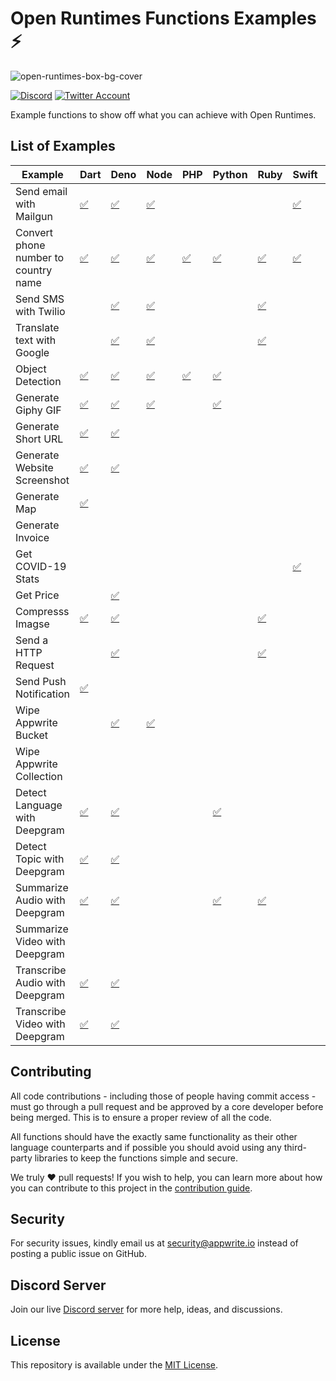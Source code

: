 # Open Runtimes Functions Examples ⚡️

![open-runtimes-box-bg-cover](https://user-images.githubusercontent.com/1297371/151676246-0e18f694-dfd7-4bab-b64b-f590fec76ef1.png)

[![Discord](https://img.shields.io/discord/937092945713172480?label=discord&style=flat-square)](https://discord.gg/fP6W2qEzfQ)
[![Twitter Account](https://img.shields.io/twitter/follow/appwrite?color=00acee&label=twitter&style=flat-square)](https://twitter.com/appwrite)

Example functions to show off what you can achieve with Open Runtimes.

## List of Examples

| Example                              | Dart                                             | Deno                                             | Node                                             | PHP                                             | Python                                             | Ruby                                             | Swift                                             | .NET                                   | Java                                  |
| ------------------------------------ | ------------------------------------------------ | ------------------------------------------------ | ------------------------------------------------ | ----------------------------------------------- | -------------------------------------------------- | ------------------------------------------------ | ------------------------------------------------- | -------------------------------------- | ------------------------------------- |
| Send email with Mailgun              | [✅](/dart/send_email_with_mailgun)              | [✅](/deno/send_email_with_mailgun)              | [✅](/node/send_email_with_mailgun)              |                                                 |                                                    |                                                  | [✅](/swift/send-email-with-mailgun)              |                                        |                                       |
| Convert phone number to country name | [✅](/dart/convert-phone-number-to-country-name) | [✅](/deno/convert-phone-number-to-country-name) | [✅](/node/convert-phone-number-to-country-name) | [✅](/php/convert-phone-number-to-country-name) | [✅](/python/convert-phone-number-to-country-name) | [✅](/ruby/convert-phone-number-to-country-name) | [✅](/swift/convert-phone-number-to-country-name) |                                        |                                       |
| Send SMS with Twilio                 |                                                  | [✅](/deno/send_sms_with_twilio)                 | [✅](/node/send_sms_with_twilio)                 |                                                 |                                                    | [✅](/ruby/send-sms-with-twilio)                 |                                                   |                                        |                                       |
| Translate text with Google           |                                                  | [✅](/deno/translate_text_with_google)           | [✅](/node/translate_text_with_google)           |                                                 |                                                    | [✅](/ruby/translate-text-with-google)           |                                                   |                                        |                                       |
| Object Detection                     | [✅](/dart/object_detection)                     | [✅](/deno/object_detection)                     | [✅](/node/object_detection)                     | [✅](/php/object_detection)                     | [✅](/python/object-detection)                     |                                                  |                                                   |                                        |                                       |
| Generate Giphy GIF                   | [✅](/dart/generate_giphy_gif)                   | [✅](/deno/generate_giphy_gif)                   | [✅](/node/generate_giphy_gif)                   |                                                 | [✅](/python/generate-giphy-gif)                   |                                                  |                                                   |                                        |                                       |
| Generate Short URL                   | [✅](/dart/generate_short_url)                   | [✅](/deno/generate_short_url)                   |                                                  |                                                 |                                                    |                                                  |                                                   | [✅](/dotnet/generateShortUrl)         | [✅](/java/short_url_generator)       |
| Generate Website Screenshot          | [✅](/dart/generate-website-screenshot)          | [✅](/deno/generate_website_screenshot)          |                                                  |                                                 |                                                    |                                                  |                                                   |                                        |                                       |
| Generate Map                         | [✅](/dart/generate_map)                         |                                                  |                                                  |                                                 |                                                    |                                                  |                                                   |                                        |                                       |
| Generate Invoice                     |                                                  |                                                  |                                                  |                                                 |                                                    |                                                  |                                                   |                                        | [✅](/java/generate_invoice)          |
| Get COVID-19 Stats                   |                                                  |                                                  |                                                  |                                                 |                                                    |                                                  | [✅](/swift/get-covid-stats)                      |                                        |                                       |
| Get Price                            |                                                  | [✅](/deno/get_price)                            |                                                  |                                                 |                                                    |                                                  |                                                   |                                        | [✅](/java/get_price)                 |
| Compresss Imagse                     | [✅](/dart/compress_image)                       | [✅](/deno/compress_image)                       |                                                  |                                                 |                                                    | [✅](/ruby/compress-image)                       |                                                   |                                        |                                       |
| Send a HTTP Request                  |                                                  | [✅](/deno/send_http_request)                    |                                                  |                                                 |                                                    | [✅](/ruby/send-http-request)                    |                                                   |                                        |                                       |
| Send Push Notification               | [✅](/dart/send_push_notification)               |                                                  |                                                  |                                                 |                                                    |                                                  |                                                   |                                        |                                       |
| Wipe Appwrite Bucket                 |                                                  | [✅](/deno/wipe_appwrite_bucket)                 | [✅](/node/wipe_appwrite_bucket)                 |                                                 |                                                    |                                                  |                                                   |                                        |                                       |
| Wipe Appwrite Collection             |                                                  |                                                  |                                                  |                                                 |                                                    |                                                  |                                                   | [✅](/dotnet/wipe_appwrite_collection) |                                       |
| Detect Language with Deepgram        | [✅](/dart/deepgram_language_detection)          | [✅](/deno/deepgram-language-detection)          |                                                  |                                                 | [✅](/python/deepgram-language-detection)          |                                                  |                                                   |                                        | [✅](/java/deepgramLanguageDetection) |
| Detect Topic with Deepgram           | [✅](/dart/deepgram_Topic_Detection)             | [✅](/deno/deepgram-topic-detection)             |                                                  |                                                 |                                                    |                                                  |                                                   |                                        |                                       |
| Summarize Audio with Deepgram        | [✅](/dart/deepgram_audio_summary)               | [✅](/deno/deepgram_audio_summary)               |                                                  |                                                 | [✅](/python/deepgram-audio-summary)               | [✅](/ruby/deepgram-audio-summary)               |                                                   |                                        | [✅](/java/deepgram_audio_summary)    |
| Summarize Video with Deepgram        |                                                  |                                                  |                                                  |                                                 |                                                    |                                                  |                                                   |                                        |                                       |
| Transcribe Audio with Deepgram       | [✅](/dart/deepgram_transcribe_audio)            | [✅](/deno/deepgram-transcribe-audio)            |                                                  |                                                 |                                                    |                                                  |                                                   |                                        |                                       |
| Transcribe Video with Deepgram       | [✅](/dart/deepgram_transcribe_video)            | [✅](/deno/deepgram-transcribe-video)            |                                                  |                                                 |                                                    |                                                  |                                                   |                                        |                                       |

## Contributing

All code contributions - including those of people having commit access - must go through a pull request and be approved by a core developer before being merged. This is to ensure a proper review of all the code.

All functions should have the exactly same functionality as their other language counterparts and if possible you should avoid using any third-party libraries to keep the functions simple and secure.

We truly ❤️ pull requests! If you wish to help, you can learn more about how you can contribute to this project in the [contribution guide](https://github.com/open-runtimes/.github/blob/main/CONTRIBUTING.md).

## Security

For security issues, kindly email us at [security@appwrite.io](mailto:security@appwrite.io) instead of posting a public issue on GitHub.

## Discord Server

Join our live [Discord server](https://discord.gg/fP6W2qEzfQ) for more help, ideas, and discussions.

## License

This repository is available under the [MIT License](./LICENSE).

